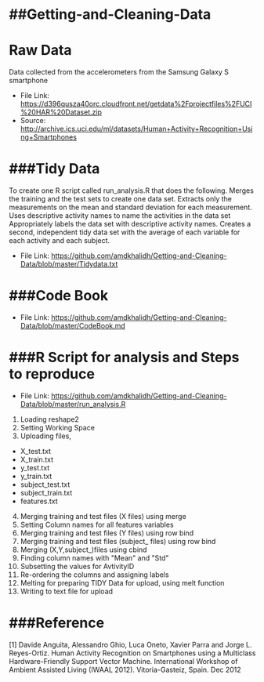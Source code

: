 ##Getting-and-Cleaning-Data
===========================
Raw Data
===========================

Data collected from the accelerometers from the Samsung Galaxy S smartphone

* File Link: https://d396qusza40orc.cloudfront.net/getdata%2Fprojectfiles%2FUCI%20HAR%20Dataset.zip
* Source: http://archive.ics.uci.edu/ml/datasets/Human+Activity+Recognition+Using+Smartphones

###Tidy Data
==========================

To create one R script called run_analysis.R that does the following. Merges the training and the test sets to create one data set. Extracts only the measurements on the mean and standard deviation for each measurement. Uses descriptive activity names to name the activities in the data set Appropriately labels the data set with descriptive activity names. Creates a second, independent tidy data set with the average of each variable for each activity and each subject.

* File Link: https://github.com/amdkhalidh/Getting-and-Cleaning-Data/blob/master/Tidydata.txt

###Code Book
=========================

* File Link: https://github.com/amdkhalidh/Getting-and-Cleaning-Data/blob/master/CodeBook.md

###R Script for analysis and Steps to reproduce
=========================

* File Link: https://github.com/amdkhalidh/Getting-and-Cleaning-Data/blob/master/run_analysis.R

1. Loading reshape2
2. Setting Working Space
3. Uploading files,
  * X_test.txt
  * X_train.txt
  * y_test.txt
  * y_train.txt
  * subject_test.txt
  * subject_train.txt
  * features.txt
4. Merging training and test files (X files) using merge
5. Setting Column names for all features variables
6. Merging training and test files (Y files) using row bind
7. Merging training and test files (subject_ files) using row bind
8. Merging (X,Y,subject_)files using cbind
9. Finding column names with "Mean" and "Std"
10. Subsetting the values for AvtivityID
11. Re-ordering the columns and assigning labels
12. Melting for preparing TIDY Data for upload, using melt function
13. Writing to text file for upload

###Reference
========================

[1] Davide Anguita, Alessandro Ghio, Luca Oneto, Xavier Parra and Jorge L. Reyes-Ortiz. Human Activity Recognition on Smartphones using a Multiclass Hardware-Friendly Support Vector Machine. International Workshop of Ambient Assisted Living (IWAAL 2012). Vitoria-Gasteiz, Spain. Dec 2012
